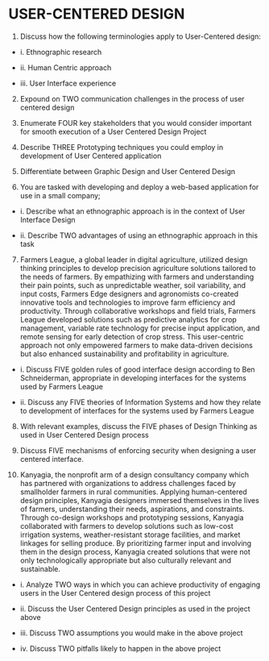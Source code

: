 ﻿# USER-CENTERED DESIGN

1. Discuss how the following terminologies apply to User-Centered design:

- i. Ethnographic research

- ii. Human Centric approach

- iii. User Interface experience

2. Expound on TWO communication challenges in the process of user centered design

3. Enumerate FOUR key stakeholders that you would consider important for smooth execution of a User Centered Design Project

4. Describe THREE Prototyping techniques you could employ in development of User Centered application

5. Differentiate between Graphic Design and User Centered Design

6. You are tasked with developing and deploy a web-based application for use in a small company;

- i. Describe what an ethnographic approach is in the context of User Interface Design

- ii. Describe TWO advantages of using an ethnographic approach in this task

7. Farmers League, a global leader in digital agriculture, utilized design thinking principles to develop precision agriculture solutions tailored to the needs of farmers. By empathizing with farmers and understanding their pain points, such as unpredictable weather, soil variability, and input costs, Farmers Edge designers and agronomists co-created innovative tools and technologies to improve farm efficiency and productivity. Through collaborative workshops and field trials, Farmers League developed solutions such as predictive analytics for crop management, variable rate technology for precise input application, and remote sensing for early detection of crop stress. This user-centric approach not only empowered farmers to make data-driven decisions but also enhanced sustainability and profitability in agriculture.

- i. Discuss FIVE golden rules of good interface design according to Ben Schneiderman, appropriate in developing interfaces for the systems used by Farmers League

- ii. Discuss any FIVE theories of Information Systems and how they relate to development of interfaces for the systems used by Farmers League

8. With relevant examples, discuss the FIVE phases of Design Thinking as used in User Centered Design process

9. Discuss FIVE mechanisms of enforcing security when designing a user centered interface.

10. Kanyagia, the nonprofit arm of a design consultancy company which has partnered with organizations to address challenges faced by smallholder farmers in rural communities. Applying human-centered design principles, Kanyagia designers immersed themselves in the lives of farmers, understanding their needs, aspirations, and constraints. Through co-design workshops and prototyping sessions, Kanyagia collaborated with farmers to develop solutions such as low-cost irrigation systems, weather-resistant storage facilities, and market linkages for selling produce. By prioritizing farmer input and involving them in the design process, Kanyagia created solutions that were not only technologically appropriate but also culturally relevant and sustainable.

- i. Analyze TWO ways in which you can achieve productivity of engaging users in the User Centered design process of this project

- ii. Discuss the User Centered Design principles as used in the project above

- iii. Discuss TWO assumptions you would make in the above project

- iv. Discuss TWO pitfalls likely to happen in the above project
